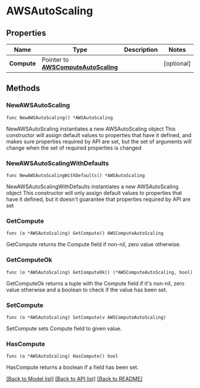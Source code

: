 # AWSAutoScaling

## Properties

Name | Type | Description | Notes
------------ | ------------- | ------------- | -------------
**Compute** | Pointer to [**AWSComputeAutoScaling**](AWSComputeAutoScaling.md) |  | [optional] 

## Methods

### NewAWSAutoScaling

`func NewAWSAutoScaling() *AWSAutoScaling`

NewAWSAutoScaling instantiates a new AWSAutoScaling object
This constructor will assign default values to properties that have it defined,
and makes sure properties required by API are set, but the set of arguments
will change when the set of required properties is changed

### NewAWSAutoScalingWithDefaults

`func NewAWSAutoScalingWithDefaults() *AWSAutoScaling`

NewAWSAutoScalingWithDefaults instantiates a new AWSAutoScaling object
This constructor will only assign default values to properties that have it defined,
but it doesn't guarantee that properties required by API are set

### GetCompute

`func (o *AWSAutoScaling) GetCompute() AWSComputeAutoScaling`

GetCompute returns the Compute field if non-nil, zero value otherwise.

### GetComputeOk

`func (o *AWSAutoScaling) GetComputeOk() (*AWSComputeAutoScaling, bool)`

GetComputeOk returns a tuple with the Compute field if it's non-nil, zero value otherwise
and a boolean to check if the value has been set.

### SetCompute

`func (o *AWSAutoScaling) SetCompute(v AWSComputeAutoScaling)`

SetCompute sets Compute field to given value.

### HasCompute

`func (o *AWSAutoScaling) HasCompute() bool`

HasCompute returns a boolean if a field has been set.


[[Back to Model list]](../README.md#documentation-for-models) [[Back to API list]](../README.md#documentation-for-api-endpoints) [[Back to README]](../README.md)


